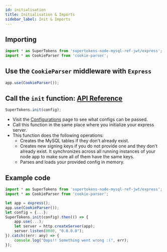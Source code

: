 ```yaml
---
id: initialisation
title: Initialisation & Imports
sidebar_label: Init & Imports
---
```


## Importing
```js
import * as SuperTokens from 'supertokens-node-mysql-ref-jwt/express';
import * as CookieParser from 'cookie-parser';
```

## Use the ```CookieParser``` middleware with ```Express```
```js
app.use(CookieParser());
```

## Call the ```init``` function: [API Reference](../api-reference#initconfig)
```js
SuperTokens.init(config);
```
- Visit the [Configurations](../config) page to see what configs can be passed.
- Call this function in the same place where you initialize your express server.
- This function does the following operations:
    - Creates the MySQL tables if they don't already exist.
    - Creates new signing keys if you do not provide one and they don't already exist. It synchronizes across all running instances of your node app to make sure all of them have the same keys.
    - Parses and loads your provided config in memory.

<div class="divider"></div>

## Example code
```js
import * as SuperTokens from 'supertokens-node-mysql-ref-jwt/express';
import * as CookieParser from 'cookie-parser';

let app = express();
app.use(CookieParser());
let config = {...};
SuperTokens.init(config).then(() => {
    app.use(...);
    let server = http.createServer(app);
    server.listen(8080, "0.0.0.0");
}).catch((err: any) => {
    console.log("Oops!! Something went wrong :(", err);
});
```